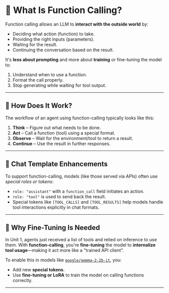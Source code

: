# 🔧 What Is Function Calling?
Function calling allows an LLM to **interact with the outside world** by:
- Deciding what action (function) to take.
- Providing the right inputs (parameters).
- Waiting for the result.
- Continuing the conversation based on the result.

It's **less about prompting** and more about **training** or fine-tuning the model to:
1. Understand when to use a function.
2. Format the call properly.
3. Stop generating while waiting for tool output.

---

## 🧠 How Does It Work?
The workflow of an agent using function-calling typically looks like this:

1. **Think** – Figure out what needs to be done.
2. **Act** – Call a function (tool) using a special format.
3. **Observe** – Wait for the environment/tool to return a result.
4. **Continue** – Use the result in further responses.

---

## 🧩 Chat Template Enhancements
To support function-calling, models (like those served via APIs) often use *special roles or tokens*:
- `role: "assistant"` with a `function_call` field initiates an action.
- `role: "tool"` is used to send back the result.
- Special tokens like `[TOOL_CALLS]` and `[TOOL_RESULTS]` help models handle tool interactions explicitly in chat formats.

---

## 🧪 Why Fine-Tuning Is Needed
In Unit 1, agents just received a list of tools and relied on inference to use them.
With **function-calling**, you're **fine-tuning** the model to **internalize tool usage**—making it act more like a "trained API client".

To enable this in models like [`google/gemma-2-2b-it`](https://huggingface.co/google/gemma-2-2b-it), you:
- Add new **special tokens**.
- Use **fine-tuning or LoRA** to train the model on calling functions correctly.

---

